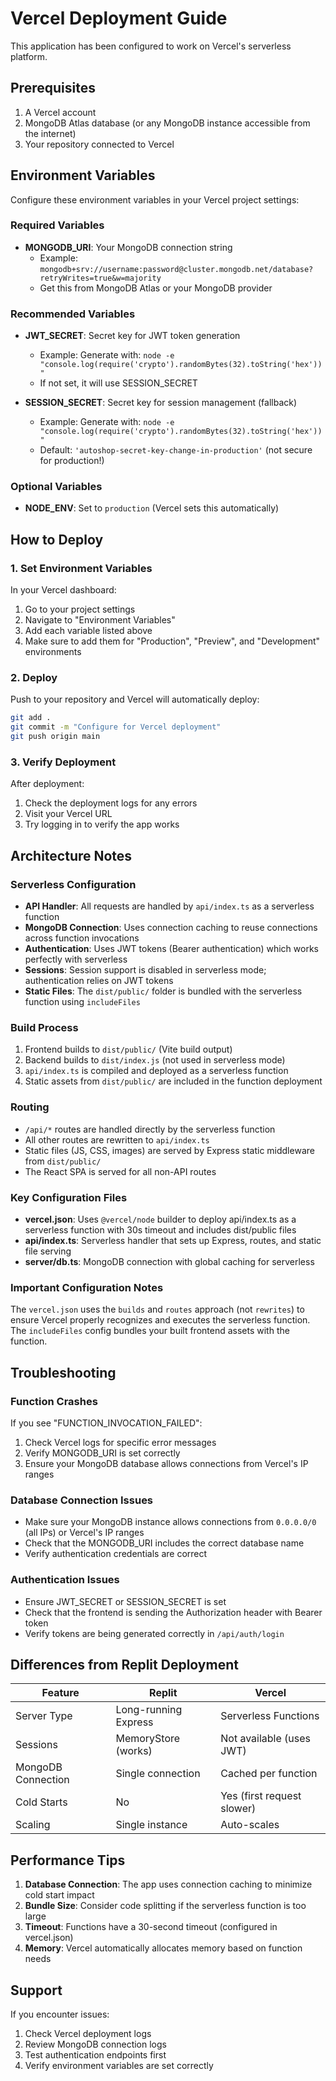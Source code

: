 # Vercel Deployment Guide

This application has been configured to work on Vercel's serverless platform.

## Prerequisites

1. A Vercel account
2. MongoDB Atlas database (or any MongoDB instance accessible from the internet)
3. Your repository connected to Vercel

## Environment Variables

Configure these environment variables in your Vercel project settings:

### Required Variables

- **MONGODB_URI**: Your MongoDB connection string
  - Example: `mongodb+srv://username:password@cluster.mongodb.net/database?retryWrites=true&w=majority`
  - Get this from MongoDB Atlas or your MongoDB provider

### Recommended Variables

- **JWT_SECRET**: Secret key for JWT token generation
  - Example: Generate with: `node -e "console.log(require('crypto').randomBytes(32).toString('hex'))"`
  - If not set, it will use SESSION_SECRET

- **SESSION_SECRET**: Secret key for session management (fallback)
  - Example: Generate with: `node -e "console.log(require('crypto').randomBytes(32).toString('hex'))"`
  - Default: `'autoshop-secret-key-change-in-production'` (not secure for production!)

### Optional Variables

- **NODE_ENV**: Set to `production` (Vercel sets this automatically)

## How to Deploy

### 1. Set Environment Variables

In your Vercel dashboard:
1. Go to your project settings
2. Navigate to "Environment Variables"
3. Add each variable listed above
4. Make sure to add them for "Production", "Preview", and "Development" environments

### 2. Deploy

Push to your repository and Vercel will automatically deploy:

```bash
git add .
git commit -m "Configure for Vercel deployment"
git push origin main
```

### 3. Verify Deployment

After deployment:
1. Check the deployment logs for any errors
2. Visit your Vercel URL
3. Try logging in to verify the app works

## Architecture Notes

### Serverless Configuration

- **API Handler**: All requests are handled by `api/index.ts` as a serverless function
- **MongoDB Connection**: Uses connection caching to reuse connections across function invocations
- **Authentication**: Uses JWT tokens (Bearer authentication) which works perfectly with serverless
- **Sessions**: Session support is disabled in serverless mode; authentication relies on JWT tokens
- **Static Files**: The `dist/public/` folder is bundled with the serverless function using `includeFiles`

### Build Process

1. Frontend builds to `dist/public/` (Vite build output)
2. Backend builds to `dist/index.js` (not used in serverless mode)
3. `api/index.ts` is compiled and deployed as a serverless function
4. Static assets from `dist/public/` are included in the function deployment

### Routing

- `/api/*` routes are handled directly by the serverless function
- All other routes are rewritten to `api/index.ts` 
- Static files (JS, CSS, images) are served by Express static middleware from `dist/public/`
- The React SPA is served for all non-API routes

### Key Configuration Files

- **vercel.json**: Uses `@vercel/node` builder to deploy api/index.ts as a serverless function with 30s timeout and includes dist/public files
- **api/index.ts**: Serverless handler that sets up Express, routes, and static file serving
- **server/db.ts**: MongoDB connection with global caching for serverless

### Important Configuration Notes

The `vercel.json` uses the `builds` and `routes` approach (not `rewrites`) to ensure Vercel properly recognizes and executes the serverless function. The `includeFiles` config bundles your built frontend assets with the function.

## Troubleshooting

### Function Crashes

If you see "FUNCTION_INVOCATION_FAILED":
1. Check Vercel logs for specific error messages
2. Verify MONGODB_URI is set correctly
3. Ensure your MongoDB database allows connections from Vercel's IP ranges

### Database Connection Issues

- Make sure your MongoDB instance allows connections from `0.0.0.0/0` (all IPs) or Vercel's IP ranges
- Check that the MONGODB_URI includes the correct database name
- Verify authentication credentials are correct

### Authentication Issues

- Ensure JWT_SECRET or SESSION_SECRET is set
- Check that the frontend is sending the Authorization header with Bearer token
- Verify tokens are being generated correctly in `/api/auth/login`

## Differences from Replit Deployment

| Feature | Replit | Vercel |
|---------|--------|--------|
| Server Type | Long-running Express | Serverless Functions |
| Sessions | MemoryStore (works) | Not available (uses JWT) |
| MongoDB Connection | Single connection | Cached per function |
| Cold Starts | No | Yes (first request slower) |
| Scaling | Single instance | Auto-scales |

## Performance Tips

1. **Database Connection**: The app uses connection caching to minimize cold start impact
2. **Bundle Size**: Consider code splitting if the serverless function is too large
3. **Timeout**: Functions have a 30-second timeout (configured in vercel.json)
4. **Memory**: Vercel automatically allocates memory based on function needs

## Support

If you encounter issues:
1. Check Vercel deployment logs
2. Review MongoDB connection logs
3. Test authentication endpoints first
4. Verify environment variables are set correctly
